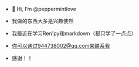 - 👋 Hi, I’m @peppermintlove

- 我做的东西大多是兴趣使然

- 我最近在学习Ren'py和markdown（都只学了一点点）

- 你可以通过944738002@qq.com来联系我

- 感谢！！
